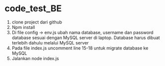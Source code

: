 # code_test_BE
1.	clone project dari github
2.	Npm install
3.	Di file config -> env.js ubah nama database, username dan password database sesuai dengan MySQL server di laptop. Database harus dibuat terlebih dahulu melalui MySQL server 
4.	Pada file index.js uncomment line 15-18 untuk migrate database ke MySQL
5.	Jalankan node index.js
